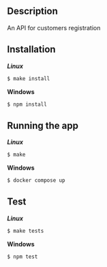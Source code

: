 ## Description

An API for customers registration

## Installation

**_Linux_**

```bash
$ make install
```

**Windows**

```bash
$ npm install
```

## Running the app

**_Linux_**

```bash
$ make
```

**Windows**

```bash
$ docker compose up
```

## Test

**_Linux_**

```bash
$ make tests
```

**Windows**

```bash
$ npm test
```
